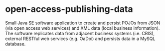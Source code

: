 # open-access-publishing-data
Small Java SE software application to create and persist POJOs from JSON (via open access web services) and XML data (local business information). The software replicates data from adjacent business systems (i.e. CRIS), external RESTful web services (e.g. OaDoi) and persists data in a MySQL database.
